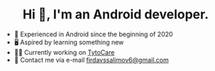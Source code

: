 <h1 align="center">Hi 👋, I'm an Android developer.</h1>

- 📆 Experienced in Android since the beginning of 2020
- 🖥️ Aspired by learning something new
- :man_technologist: Currently working on [TytoCare](https://play.google.com/store/apps/details?id=com.tytocare)
- :email: Contact me via e-mail firdavssalimov6@gmail.com
